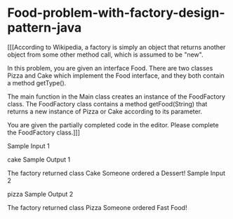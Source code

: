 # Food-problem-with-factory-design-pattern-java
[[[According to Wikipedia, a factory is simply an object that returns another object from some other method call, which is assumed to be "new".

In this problem, you are given an interface Food. There are two classes Pizza and Cake which implement the Food interface, and they both contain a method getType().

The main function in the Main class creates an instance of the FoodFactory class. The FoodFactory class contains a method getFood(String) that returns a new instance of Pizza or Cake according to its parameter.

You are given the partially completed code in the editor. Please complete the FoodFactory class.]]]

Sample Input 1

cake
Sample Output 1

The factory returned class Cake
Someone ordered a Dessert!
Sample Input 2

pizza
Sample Output 2

The factory returned class Pizza
Someone ordered Fast Food!
